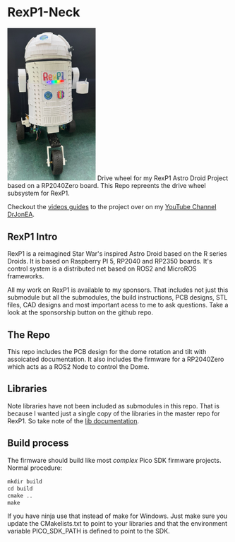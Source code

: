 # RexP1-Neck
<img src="docs/images/rexp1.png" alt="isolated" width="200"/>
Drive wheel for my RexP1 Astro Droid Project based on a RP2040Zero board. This Repo repreents the drive wheel subsystem for RexP1.

Checkout the [videos guides](https://www.youtube.com/playlist?list=PLspDyukWAtRUPNdlktaOdk7os9TfTEFh1) to the project over on my [YouTube Channel DrJonEA](https://youtube.com/@drjonea).
 
## RexP1 Intro
RexP1 is a reimagined Star War's inspired Astro Droid based on the R series Droids. It is based on Raspberry PI 5, RP2040 and RP2350 boards. It's control system is a distributed net based on ROS2 and MicroROS frameworks.

All my work on RexP1 is available to  my sponsors. That includes not just this submodule but all the submodules, the build instructions, PCB designs, STL files, CAD designs and most important acess to me to ask questions. Take a look at the sponsorship button on the github repo.

## The Repo
This repo includes the PCB design for the dome rotation and tilt  with assoicated documentation. It also includes the firmware for a RP2040Zero which acts as a ROS2 Node to control the Dome.

## Libraries
Note libraries have not been included as submodules in this repo. That is because I wanted just a single copy of the libraries in the master repo for RexP1. So take note of the [lib documentation](docs/Libraries.md).

## Build process
The firmware should build like most *complex* Pico SDK firmware projects. Normal procedure:
```
mkdir build
cd build
cmake ..
make
```
If you have ninja use that instead of make for Windows. Just make sure you update the CMakelists.txt to point to your libraries and that the environment variable PICO_SDK_PATH is defined to point to the SDK.

